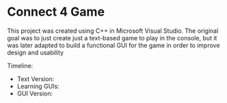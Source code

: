 # Connect 4 Game

This project was created using C++ in Microsoft Visual Studio. The original goal was to just create just a text-based game to play in the console, but it was later adapted to build a functional GUI for the game in order to improve design and usability

Timeline:
- Text Version: 
- Learning GUIs: 
- GUI Version:
